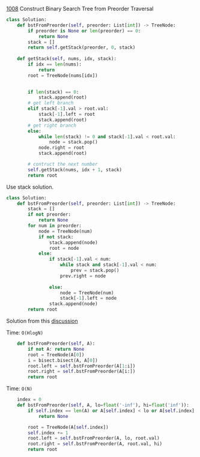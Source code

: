 [1008](https://leetcode.com/problems/construct-binary-search-tree-from-preorder-traversal/discuss/?currentPage=1&orderBy=most_posts&query=) Construct Binary Search Tree from Preorder Traversal

```python
class Solution:
    def bstFromPreorder(self, preorder: List[int]) -> TreeNode:
        if preorder is None or len(preorder) == 0:
            return None
        stack = []
        return self.getStack(preorder, 0, stack)
        
    def getStack(self, nums, idx, stack):
        if idx == len(nums):
            return 
        root = TreeNode(nums[idx])

        
        if len(stack) == 0:
            stack.append(root)
        # get left branch
        elif stack[-1].val > root.val:
            stack[-1].left = root
            stack.append(root)
        # get right branch
        else:
            while len(stack) != 0 and stack[-1].val < root.val:
                node = stack.pop()
            node.right = root
            stack.append(root)

        # contruct the next number
        self.getStack(nums, idx + 1, stack)
        return root
```

Use stack solution.

```python
class Solution:
    def bstFromPreorder(self, preorder: List[int]) -> TreeNode:
        stack = []
        if not preorder:
            return None
        for num in preorder:
            node = TreeNode(num)
            if not stack:
                stack.append(node)
                root = node
            else:
                if stack[-1].val < num:
                    while stack and stack[-1].val < num:
                        prev = stack.pop()
                    prev.right = node
                    
                else:
                    node = TreeNode(num)
                    stack[-1].left = node
                stack.append(node)
        return root
```


Solution from this [discussion](https://leetcode.com/problems/construct-binary-search-tree-from-preorder-traversal/discuss/252232/Python-O(N))


Time: `O(HlogN)`

```python
    def bstFromPreorder(self, A):
        if not A: return None
        root = TreeNode(A[0])
        i = bisect.bisect(A, A[0])
        root.left = self.bstFromPreorder(A[1:i])
        root.right = self.bstFromPreorder(A[i:])
        return root
```

Time: `O(N)`

```python
    index = 0
    def bstFromPreorder(self, A, lo=float('-inf'), hi=float('inf')):
        if self.index == len(A) or A[self.index] < lo or A[self.index] > hi:
            return None

        root = TreeNode(A[self.index])
        self.index += 1
        root.left = self.bstFromPreorder(A, lo, root.val)
        root.right = self.bstFromPreorder(A, root.val, hi)
        return root
```